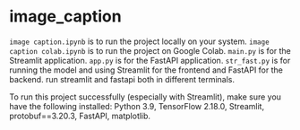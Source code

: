 # image_caption

`image caption.ipynb` is to run the project locally on your system.
`image caption colab.ipynb` is to run the project on Google Colab.
`main.py` is for the Streamlit application.
`app.py` is for the FastAPI application.
`str_fast.py` is for running the model and using Streamlit for the frontend and FastAPI for the backend. run streamlit and fastapi both in different terminals.


To run this project successfully (especially with Streamlit), make sure you have the following installed:
Python 3.9,
TensorFlow 2.18.0,
Streamlit,
protobuf==3.20.3,
FastAPI,
matplotlib.
